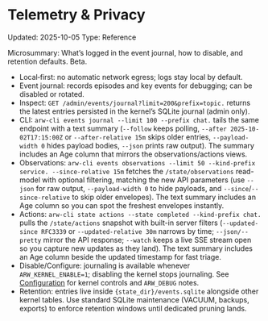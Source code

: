 # Telemetry & Privacy
Updated: 2025-10-05
Type: Reference

Microsummary: What’s logged in the event journal, how to disable, and retention defaults. Beta.

- Local‑first: no automatic network egress; logs stay local by default.
- Event journal: records episodes and key events for debugging; can be disabled or rotated.
- Inspect: `GET /admin/events/journal?limit=200&prefix=topic.` returns the latest entries persisted in the kernel’s SQLite journal (admin only).
- CLI: `arw-cli events journal --limit 100 --prefix chat.` tails the same endpoint with a text summary (`--follow` keeps polling, `--after 2025-10-02T17:15:00Z` or `--after-relative 15m` skips older entries, `--payload-width 0` hides payload bodies, `--json` prints raw output). The summary includes an Age column that mirrors the observations/actions views.
- Observations: `arw-cli events observations --limit 50 --kind-prefix service. --since-relative 15m` fetches the `/state/observations` read-model with optional filtering, matching the new API parameters (use `--json` for raw output, `--payload-width 0` to hide payloads, and `--since`/`--since-relative` to skip older envelopes). The text summary includes an Age column so you can spot the freshest envelopes instantly.
- Actions: `arw-cli state actions --state completed --kind-prefix chat.` pulls the `/state/actions` snapshot with built-in server filters (`--updated-since RFC3339` or `--updated-relative 30m` narrows by time; `--json/--pretty` mirror the API response; `--watch` keeps a live SSE stream open so you capture new updates as they land). The text summary includes an Age column beside the updated timestamp for fast triage.
- Disable/Configure: journaling is available whenever `ARW_KERNEL_ENABLE=1`; disabling the kernel stops journaling. See [Configuration](../CONFIGURATION.md) for kernel controls and `ARW_DEBUG` notes.
- Retention: entries live inside `{state_dir}/events.sqlite` alongside other kernel tables. Use standard SQLite maintenance (VACUUM, backups, exports) to enforce retention windows until dedicated pruning lands.

